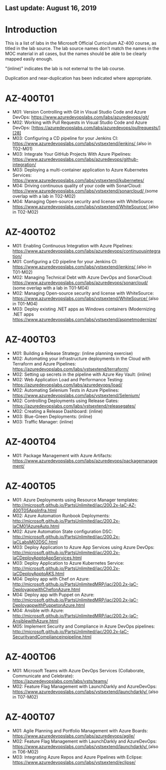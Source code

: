 ## Last update: August 16, 2019

# Introduction

This is a list of labs in the Microsoft Official Curriculum AZ-400 course, as titled in the lab source.  The lab source names don't match the names in the MOC material in all cases, but the names should be able to be clearly mapped easily enough.

"(inline)" indicates the lab is not external to the lab course.

Duplication and near-duplication has been indicated where appropriate.

# AZ-400T01  
 
* M01: Version Controlling with Git in Visual Studio Code and Azure DevOps: [https://www.azuredevopslabs.com/labs/azuredevops/git/ ][1] 
* M02: Working with Pull Requests in Visual Studio Code and Azure DevOps: [https://azuredevopslabs.com/labs/azuredevops/pullrequests/][28] 
* M03: Configuring a CD pipeline for your Jenkins CI: [https://www.azuredevopslabs.com/labs/vstsextend/jenkins/ ][2] (also in T02-M01)
* M03: Integrate Your GitHub Projects With Azure Pipelines: [https://www.azuredevopslabs.com/labs/azuredevops/github-integration/ ][3] 
* M03: Deploying a multi-container application to Azure Kubernetes Services: [https://www.azuredevopslabs.com/labs/vstsextend/kubernetes/ ][4] 
* M04: Driving continuous quality of your code with SonarCloud: [https://www.azuredevopslabs.com/labs/vstsextend/sonarcloud/ ][5] (some overlap with a lab in T02-M02)
* M04: Managing Open-source security and license with WhiteSource: [https://www.azuredevopslabs.com/labs/vstsextend/WhiteSource/ ][6] (also in T02-M02)
    
# AZ-400T02
 
* M01: Enabling Continuous Integration with Azure Pipelines: [https://www.azuredevopslabs.com/labs/azuredevops/continuousintegration/ ][7] 
* M01: Configuring a CD pipeline for your Jenkins CI: [https://www.azuredevopslabs.com/labs/vstsextend/jenkins/ ][2] (also in T01-M02)
* M02: Managing Technical Debt with Azure DevOps and SonarCloud: [https://www.azuredevopslabs.com/labs/azuredevops/sonarcloud/ ][8]  (some overlap with a lab in T01-M04)
* M02: Managing Open-source security and license with WhiteSource: [https://www.azuredevopslabs.com/labs/vstsextend/WhiteSource/ ][6] (also in T01-M04)
* M03: Deploy existing .NET apps as Windows containers (Modernizing .NET apps [https://www.azuredevopslabs.com/labs/vstsextend/aspnetmodernize/ ][9]   

# AZ-400T03  
 
* M01: Building a Release Strategy: (inline planning exercise)  
* M02: Automating your infrastructure deployments in the Cloud with Terraform and Azure Pipelines: [https://azuredevopslabs.com/labs/vstsextend/terraform/ ][10] 
* M02: Setting up secrets in the pipeline with Azure Key Vault: (inline)  
* M02: Web Application Load and Performance Testing: [https://azuredevopslabs.com/labs/azuredevops/load/ ][11] 
* M02: Automating Selenium Tests in Azure Pipelines: [https://www.azuredevopslabs.com/labs/vstsextend/Selenium/ ][12] 
* M02: Controlling Deployments using Release Gates: [https://azuredevopslabs.com/labs/vstsextend/releasegates/ ][13] 
* M02: Creating a Release Dashboard: (inline)  
* M03: Blue-Green Deployments: (inline)  
* M03: Traffic Manager: (inline)    

# AZ-400T04
 
* M01: Package Management with Azure Artifacts: [https://www.azuredevopslabs.com/labs/azuredevops/packagemanagement/ ][14]   

# AZ-400T05  
 
* M01: Azure Deployments using Resource Manager templates: [http://microsoft.github.io/PartsUnlimited/iac/200.2x-IaC-AZ-400T05AppInfra.html ][15] 
* M02: Azure Automation Runbook Deployments: [http://microsoft.github.io/PartsUnlimited/iac/200.2x-IaCM01AzureAuto.html ][16] 
* M02: Azure Automation State configuration DSC: [http://microsoft.github.io/PartsUnlimited/iac/200.2x-IaCLabsM02DSC.html ][17] 
* M03: Deploy Application to Azure App Services using Azure DevOps: [http://microsoft.github.io/PartsUnlimited/iac/200.2x-IaCDeployApptoAppServices.html ][18] 
* M03: Deploy Application to Azure Kubernetes Service: [http://microsoft.github.io/PartsUnlimited/iac/200.2x-IaCDeployApptoAKS.html ][19] 
* M04: Deploy app with Chef on Azure: [http://microsoft.github.io/PartsUnlimitedMRP/iac/200.2x-IaC-DeployappwithChefonAzure.html ][20] 
* M04: Deploy app with Puppet on Azure: [http://microsoft.github.io/PartsUnlimitedMRP/iac/200.2x-IaC-DeployappwithPuppetonAzure.html ][21] 
* M04: Ansible with Azure: [http://microsoft.github.io/PartsUnlimitedMRP/iac/200.2x-IaC-AnsiblewithAzure.html ][22] 
* M05: Implement Security and Compliance in Azure DevOps pipelines: [http://microsoft.github.io/PartsUnlimited/iac/200.2x-IaC-SecurityandComplianceinpipeline.html ][23]   

# AZ-400T06
 
* M01: Microsoft Teams with Azure DevOps Services (Collaborate, Communicate and Celebrate): [https://azuredevopslabs.com/labs/vsts/teams/ ][24] 
* M02: Feature Flag Management with LaunchDarkly and AzureDevOps: [https://www.azuredevopslabs.com/labs/vstsextend/launchdarkly/ ][25]    (also in T07-M02)

# AZ-400T07
 
* M01: Agile Planning and Portfolio Management with Azure Boards: [https://www.azuredevopslabs.com/labs/azuredevops/agile/ ][26] 
* M02: Feature Flag Management with LaunchDarkly and AzureDevOps: [https://www.azuredevopslabs.com/labs/vstsextend/launchdarkly/ ][25] (also in T06-M02)
* M03: Integrating Azure Repos and Azure Pipelines with Eclipse: [https://www.azuredevopslabs.com/labs/vstsextend/eclipse/ ][27]   
  
[1]: https://www.azuredevopslabs.com/labs/azuredevops/git/
[28]: https://azuredevopslabs.com/labs/azuredevops/pullrequests/
[2]: https://www.azuredevopslabs.com/labs/vstsextend/jenkins/
[3]: https://www.azuredevopslabs.com/labs/azuredevops/github-integration/
[4]: https://www.azuredevopslabs.com/labs/vstsextend/kubernetes/
[5]: https://www.azuredevopslabs.com/labs/vstsextend/sonarcloud/
[6]: https://www.azuredevopslabs.com/labs/vstsextend/WhiteSource/
[7]: https://www.azuredevopslabs.com/labs/azuredevops/continuousintegration/
[8]: https://www.azuredevopslabs.com/labs/azuredevops/sonarcloud/
[9]: https://www.azuredevopslabs.com/labs/vstsextend/aspnetmodernize/
[10]: https://azuredevopslabs.com/labs/vstsextend/terraform/
[11]: https://azuredevopslabs.com/labs/azuredevops/load/
[12]: https://www.azuredevopslabs.com/labs/vstsextend/Selenium/
[13]: https://azuredevopslabs.com/labs/vstsextend/releasegates/
[14]: https://www.azuredevopslabs.com/labs/azuredevops/packagemanagement/
[15]: http://microsoft.github.io/PartsUnlimited/iac/200.2x-IaC-AZ-400T05AppInfra.html
[16]: http://microsoft.github.io/PartsUnlimited/iac/200.2x-IaCM01AzureAuto.html
[17]: http://microsoft.github.io/PartsUnlimited/iac/200.2x-IaCLabsM02DSC.html
[18]: http://microsoft.github.io/PartsUnlimited/iac/200.2x-IaCDeployApptoAppServices.html
[19]: http://microsoft.github.io/PartsUnlimited/iac/200.2x-IaCDeployApptoAKS.html
[20]: http://microsoft.github.io/PartsUnlimitedMRP/iac/200.2x-IaC-DeployappwithChefonAzure.html
[21]: http://microsoft.github.io/PartsUnlimitedMRP/iac/200.2x-IaC-DeployappwithPuppetonAzure.html
[22]: http://microsoft.github.io/PartsUnlimitedMRP/iac/200.2x-IaC-AnsiblewithAzure.html
[23]: http://microsoft.github.io/PartsUnlimited/iac/200.2x-IaC-SecurityandComplianceinpipeline.html
[24]: https://azuredevopslabs.com/labs/vsts/teams/
[25]: https://www.azuredevopslabs.com/labs/vstsextend/launchdarkly/
[26]: https://www.azuredevopslabs.com/labs/azuredevops/agile/
[27]: https://www.azuredevopslabs.com/labs/vstsextend/eclipse/
